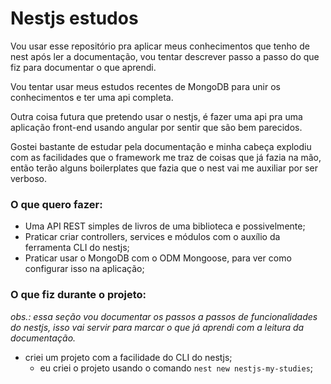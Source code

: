 # Nestjs estudos

Vou usar esse repositório pra aplicar meus conhecimentos que tenho de nest após ler a documentação, vou tentar descrever passo a passo do que fiz para documentar o que aprendi.

Vou tentar usar meus estudos recentes de MongoDB para unir os conhecimentos e ter uma api completa.

Outra coisa futura que pretendo usar o nestjs, é fazer uma api pra uma aplicação front-end usando angular por sentir que são bem parecidos.

Gostei bastante de estudar pela documentação e minha cabeça explodiu com as facilidades que o framework me traz de coisas que já fazia na mão, então terão alguns boilerplates que fazia que o nest vai me auxiliar por ser verboso.

### O que quero fazer:

- Uma API REST simples de livros de uma biblioteca e possivelmente;
- Praticar criar controllers, services e módulos com o auxílio da ferramenta CLI do nestjs;
- Praticar usar o MongoDB com o ODM Mongoose, para ver como configurar isso na aplicação;

### O que fiz durante o projeto:

_obs.: essa seção vou documentar os passos a passos de funcionalidades do nestjs, isso vai servir para marcar o que já aprendi com a leitura da documentação._

- criei um projeto com a facilidade do CLI do nestjs;
  - eu criei o projeto usando o comando `nest new nestjs-my-studies`;
